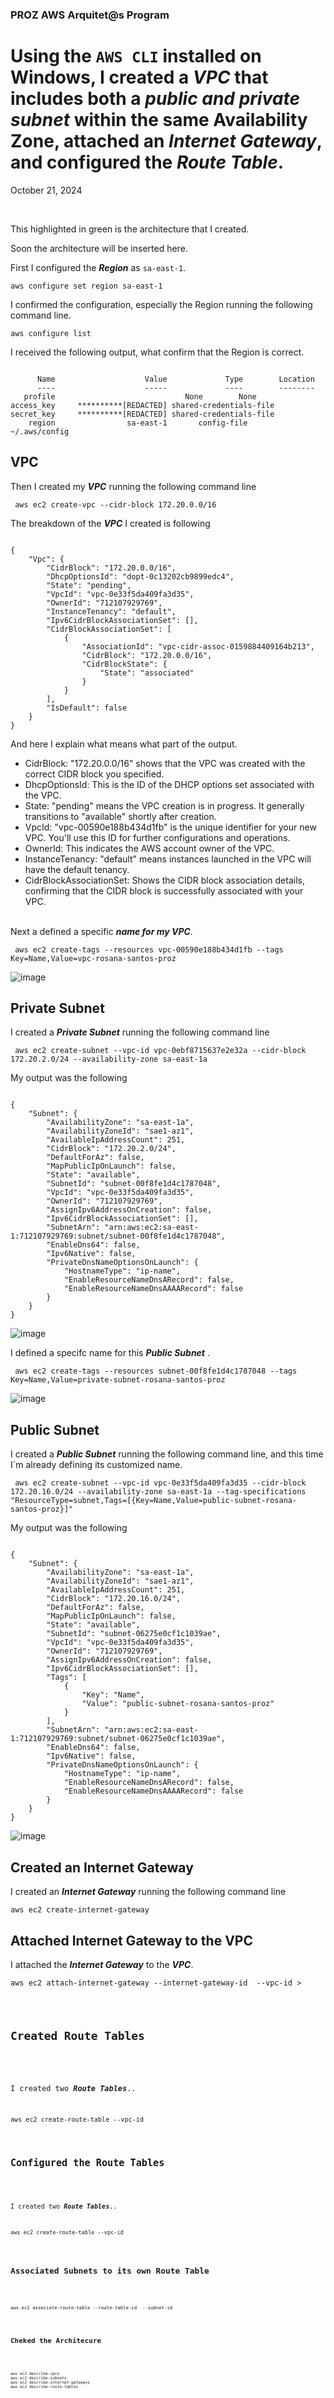 <h3>PROZ AWS Arquitet@s Program</h3>
<h1> Using the <code>AWS CLI</code> installed on Windows, I created a <strong><em>VPC</em></strong> that includes both a <strong><em>public and private subnet</em></strong> within the same Availability Zone, attached an <strong><em>Internet Gateway</em></strong>, and configured the <strong><em>Route Table</em></strong>.</h1>
<p>October 21, 2024<br></p><br>

<p>This highlighted in green is the architecture that I created.</p>
<p>Soon the architecture will be inserted here.</p>

<p></p>
<p>First I configured the <strong><em>Region</em></strong> as <code>sa-east-1</code>.</p>
<pre><code>aws configure set region sa-east-1</code></pre>

<p></p>
<p>I confirmed the configuration, especially the Region running the following command line.</p>
<pre><code>aws configure list</code></pre>

<p>I received the following output, what confirm that the Region is correct.</p>
<pre><code>                   
      Name                    Value             Type        Location
      ----                    -----             ----        --------
   profile                <not set>             None        None
access_key     **********[REDACTED] shared-credentials-file
secret_key     **********[REDACTED] shared-credentials-file
    region                sa-east-1       config-file        ~/.aws/config </code></pre>

<h2>VPC</h2>
<p></p>
<p>Then I created my <strong><em>VPC</em></strong> running the following command line
<pre><code> aws ec2 create-vpc --cidr-block 172.20.0.0/16 </code></pre>

The breakdown of the <strong><em>VPC</em></strong> I created is following</p>

<pre><code>
{
    "Vpc": {
        "CidrBlock": "172.20.0.0/16",
        "DhcpOptionsId": "dopt-0c13202cb9899edc4",
        "State": "pending",
        "VpcId": "vpc-0e33f5da409fa3d35",
        "OwnerId": "712107929769",
        "InstanceTenancy": "default",
        "Ipv6CidrBlockAssociationSet": [],
        "CidrBlockAssociationSet": [
            {
                "AssociationId": "vpc-cidr-assoc-0159884409164b213",
                "CidrBlock": "172.20.0.0/16",
                "CidrBlockState": {
                    "State": "associated"
                }
            }
        ],
        "IsDefault": false
    }
}     
</code></pre>

<p>And here I explain what means what part of the output.</p>
<ul>
    <li>CidrBlock: "172.20.0.0/16" shows that the VPC was created with the correct CIDR block you specified.</li>
    <li>DhcpOptionsId: This is the ID of the DHCP options set associated with the VPC.</li>
    <li>State: "pending" means the VPC creation is in progress. It generally transitions to "available" shortly after creation.</li>
    <li>VpcId: "vpc-00590e188b434d1fb" is the unique identifier for your new VPC. You'll use this ID for further configurations and operations.</li>
    <li>OwnerId: This indicates the AWS account owner of the VPC.</li>
    <li>InstanceTenancy: "default" means instances launched in the VPC will have the default tenancy.</li>
    <li>CidrBlockAssociationSet: Shows the CIDR block association details, confirming that the CIDR block is successfully associated with your VPC.</li>
</ul>

<p><br>
Next a defined a specific <strong><em>name for my VPC</em></strong>.</p>
<pre><code> aws ec2 create-tags --resources vpc-00590e188b434d1fb --tags Key=Name,Value=vpc-rosana-santos-proz </code></pre>

![image](https://github.com/user-attachments/assets/7fc040b5-da14-4086-a981-cde81802113d)

<h2>Private Subnet</h2>
<p></p>
<p>I created a <strong><em>Private Subnet</em></strong> running the following command line</p>
<pre><code> aws ec2 create-subnet --vpc-id vpc-0ebf8715637e2e32a --cidr-block 172.20.2.0/24 --availability-zone sa-east-1a </code></pre>
<p>My output was the following</p>
<pre><code>
{
    "Subnet": {
        "AvailabilityZone": "sa-east-1a",
        "AvailabilityZoneId": "sae1-az1",
        "AvailableIpAddressCount": 251,
        "CidrBlock": "172.20.2.0/24",
        "DefaultForAz": false,
        "MapPublicIpOnLaunch": false,
        "State": "available",
        "SubnetId": "subnet-00f8fe1d4c1787048",
        "VpcId": "vpc-0e33f5da409fa3d35",
        "OwnerId": "712107929769",
        "AssignIpv6AddressOnCreation": false,
        "Ipv6CidrBlockAssociationSet": [],
        "SubnetArn": "arn:aws:ec2:sa-east-1:712107929769:subnet/subnet-00f8fe1d4c1787048",
        "EnableDns64": false,
        "Ipv6Native": false,
        "PrivateDnsNameOptionsOnLaunch": {
            "HostnameType": "ip-name",
            "EnableResourceNameDnsARecord": false,
            "EnableResourceNameDnsAAAARecord": false
        }
    }
}
</code></pre>

![image](https://github.com/user-attachments/assets/284722c3-84ff-4d93-b1f7-12a0266a9f8f)

<p></p>
<p>I defined a specifc name for this <strong><em>Public Subnet</em></strong> .</p>
<pre><code> aws ec2 create-tags --resources subnet-00f8fe1d4c1787048 --tags Key=Name,Value=private-subnet-rosana-santos-proz </code></pre>

![image](https://github.com/user-attachments/assets/8ae04818-0e38-4f69-87ef-7a1a2d8d4609)

<h2>Public Subnet</h2>
<p>I created a <strong><em>Public Subnet</em></strong> running the following command line, and this time I´m already defining its customized name.</p>
<pre><code> aws ec2 create-subnet --vpc-id vpc-0e33f5da409fa3d35 --cidr-block 172.20.16.0/24 --availability-zone sa-east-1a --tag-specifications "ResourceType=subnet,Tags=[{Key=Name,Value=public-subnet-rosana-santos-proz}]"</code></pre>
<p>My output was the following</p>
<pre><code>
{
    "Subnet": {
        "AvailabilityZone": "sa-east-1a",
        "AvailabilityZoneId": "sae1-az1",
        "AvailableIpAddressCount": 251,
        "CidrBlock": "172.20.16.0/24",
        "DefaultForAz": false,
        "MapPublicIpOnLaunch": false,
        "State": "available",
        "SubnetId": "subnet-06275e0cf1c1039ae",
        "VpcId": "vpc-0e33f5da409fa3d35",
        "OwnerId": "712107929769",
        "AssignIpv6AddressOnCreation": false,
        "Ipv6CidrBlockAssociationSet": [],
        "Tags": [
            {
                "Key": "Name",
                "Value": "public-subnet-rosana-santos-proz"
            }
        ],
        "SubnetArn": "arn:aws:ec2:sa-east-1:712107929769:subnet/subnet-06275e0cf1c1039ae",
        "EnableDns64": false,
        "Ipv6Native": false,
        "PrivateDnsNameOptionsOnLaunch": {
            "HostnameType": "ip-name",
            "EnableResourceNameDnsARecord": false,
            "EnableResourceNameDnsAAAARecord": false
        }
    }
}
</code></pre>

![image](https://github.com/user-attachments/assets/28ae79d7-188d-46ba-b450-d5fd2c05f8d0)

<h2>Created an Internet Gateway</h2>
<p></p>
<p>I created an <strong><em>Internet Gateway</em></strong> running the following command line</p>
<pre><code>aws ec2 create-internet-gateway</code></pre>


<h2>Attached Internet Gateway to the VPC</h2>
<p></p>
<p>I attached the <strong><em>Internet Gateway</em></strong> to the <strong><em>VPC</em></strong>.</p>
<pre><code>aws ec2 attach-internet-gateway --internet-gateway-id <igw-id> --vpc-id <vpc-id>></pre>


<h2>Created Route Tables</h2>
<p></p>
<p>I created two <strong><em>Route Tables</em></strong>..</p>
<pre><code>aws ec2 create-route-table --vpc-id <vpc-id></pre>

<h2>Configured the Route Tables</h2>
<p></p>
<p>I created two <strong><em>Route Tables</em></strong>..</p>
<pre><code>aws ec2 create-route-table --vpc-id <vpc-id></pre>

<h2>Associated Subnets to its own Route Table</h2>
<p></p>
<pre><code>aws ec2 associate-route-table --route-table-id <public-route-table-id> --subnet-id <public-subnet-id></pre>

<h2>Cheked the Architecure</h2>
<p></p>
<pre><code>aws ec2 describe-vpcs
aws ec2 describe-subnets
aws ec2 describe-internet-gateways
aws ec2 describe-route-tables
</pre>




